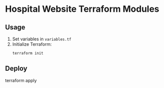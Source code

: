 # Hospital Website Terraform Modules

## Usage
1. Set variables in `variables.tf`
2. Initialize Terraform:
   ```bash
   terraform init
## Deploy
   terraform apply